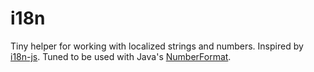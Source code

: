 i18n
====

Tiny helper for working with localized strings and numbers. Inspired by [i18n-js](https://github.com/fnando/i18n-js). Tuned to be used with Java's [NumberFormat](http://docs.oracle.com/javase/6/docs/api/java/text/NumberFormat.html).